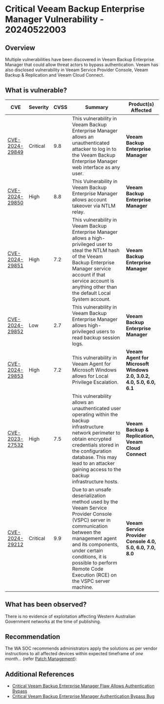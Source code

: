 # Critical Veeam Backup Enterprise Manager Vulnerability - 20240522003

## Overview

Multiple vulnerabilities have been discovered in Veeam Backup Enterprise Manager that could allow threat actors to bypass authentication.
Veeam has also disclosed vulnerability in Veeam Service Provider Console, Veeam Backup & Replication and Veeam Cloud Connect.

## What is vulnerable?

| CVE                                            | Severity | CVSS | Summary                                                                                                                                                                                                                                                                        | Product(s) Affected                                                   |
| ---------------------------------------------- | -------- | ---- | ------------------------------------------------------------------------------------------------------------------------------------------------------------------------------------------------------------------------------------------------------------------------------ | --------------------------------------------------------------------- |
| [CVE-2024-29849](https://www.veeam.com/kb4581) | Critical | 9.8  | This vulnerability in Veeam Backup Enterprise Manager allows an unauthenticated attacker to log in to the Veeam Backup Enterprise Manager web interface as any user.                                                                                                           | **Veeam Backup Enterprise Manager**                                   |
| [CVE-2024-29850](https://www.veeam.com/kb4581) | High     | 8.8  | This Vulnerability in Veeam Backup Enterprise Manager allows account takeover via NTLM relay.                                                                                                                                                                                  | **Veeam Backup Enterprise Manager**                                   |
| [CVE-2024-29851](https://www.veeam.com/kb4581) | High     | 7.2  | This vulnerability in Veeam Backup Enterprise Manager allows a high-privileged user to steal the NTLM hash of the Veeam Backup Enterprise Manager service account if that service account is anything other than the default Local System account.                             | **Veeam Backup Enterprise Manager**                                   |
| [CVE-2024-29852](https://www.veeam.com/kb4581) | Low      | 2.7  | This vulnerability in Veeam Backup Enterprise Manager allows high-privileged users to read backup session logs.                                                                                                                                                                | **Veeam Backup Enterprise Manager**                                   |
| [CVE-2024-29853](https://www.veeam.com/kb4582) | High     | 7.2  | This vulnerability in Veeam Agent for Microsoft Windows allows for Local Privilege Escalation.                                                                                                                                                                                 | **Veeam Agent for Microsoft Windows 2.0, 3.0.2,  4.0, 5.0, 6.0, 6.1** |
| [CVE-2023-27532](https://www.veeam.com/kb4424) | High     | 7.5  | This vulnerability allows an unauthenticated user operating within the backup infrastructure network perimeter to obtain encrypted credentials stored in the configuration database. This may lead to an attacker gaining access to the backup infrastructure hosts.           | **Veeam Backup & Replication, Veeam Cloud Connect**                   |
| [CVE-2024-29212](https://www.veeam.com/kb4575) | Critical | 9.9  | Due to an unsafe deserialization method used by the Veeam Service Provider Console (VSPC) server in communication between the management agent and its components, under certain conditions, it is possible to perform Remote Code Execution (RCE) on the VSPC server machine. | **Veeam Service Provider Console 4.0, 5.0, 6.0, 7.0, 8.0**            |


## What has been observed?

There is no evidence of exploitation affecting Western Australian Government networks at the time of publishing.

## Recommendation

The WA SOC recommends administrators apply the solutions as per vendor instructions to all affected devices within expected timeframe of *one month...* (refer [Patch Management](../guidelines/patch-management.md)):

## Additional References

- [Critical Veeam Backup Enterprise Manager Flaw Allows Authentication Bypass](https://thehackernews.com/2024/05/critical-veeam-backup-enterprise.html)
- [Critical Veeam Backup Enterprise Manager Authentication Bypass Bug](https://securityaffairs.com/163534/security/veeam-backup-enterprise-manager-cve-2024-29849.html)
